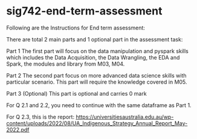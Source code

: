 # sig742-end-term-assessment
Following are the Instructions for End term assessment:

There are total 2 main parts and 1 optional part in the assessment task:

Part 1 The first part will focus on the data manipulation and pyspark skills which includes the Data Acquisition, the Data Wrangling, the EDA and Spark, the modules and library from M03, M04.

Part 2 The second part focus on more advanced data science skills with particular scenario. This part will require the knowledge covered in M05.

Part 3 (Optional) This part is optional and carries 0 mark

For Q 2.1 and 2.2, you need to continue with the same dataframe as Part 1. 

For Q 2.3, this is the report: https://universitiesaustralia.edu.au/wp-content/uploads/2022/08/UA_Indigenous_Strategy_Annual_Report_May-2022.pdf
